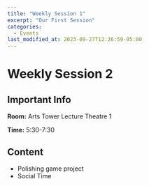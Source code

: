 ```yaml
---
title: "Weekly Session 1"
excerpt: "Our First Session"
categories:
  - Events
last_modified_at: 2023-09-27T12:26:59-05:00
---
```


# Weekly Session 2

## Important Info

**Room:** Arts Tower Lecture Theatre 1

**Time:** 5:30-7:30

## Content

- Polishing game project
- Social Time